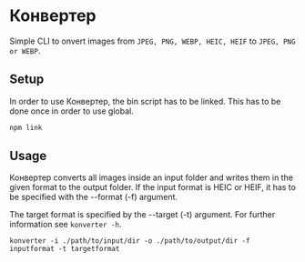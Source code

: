 # Конвертер
Simple CLI to onvert images from `JPEG, PNG, WEBP, HEIC, HEIF` to `JPEG, PNG or WEBP`.

## Setup
In order to use Конвертер, the bin script has to be linked.
This has to be done once in order to use global.

```bash
npm link
```

## Usage
Конвертер converts all images inside an input folder and writes them in the given format to the output folder.
If the input format is HEIC or HEIF, it has to be specified with the --format (-f) argument.

The target format is specified by the --target (-t) argument.
For further information see `konverter -h`.

`konverter -i ./path/to/input/dir -o ./path/to/output/dir -f inputformat -t targetformat`



